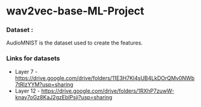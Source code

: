 # wav2vec-base-ML-Project

### Dataset : 
AudioMNIST is the dataset used to create the features.

### Links for datasets
- Layer 7 - https://drive.google.com/drive/folders/11E3H7Kl4sUB4LkDOrQMv0NWb7tRlzYYM?usp=sharing
- Layer 12 - https://drive.google.com/drive/folders/1RXhP7zuwW-knay7oGz8KaJ2gzEbIPsji?usp=sharing
